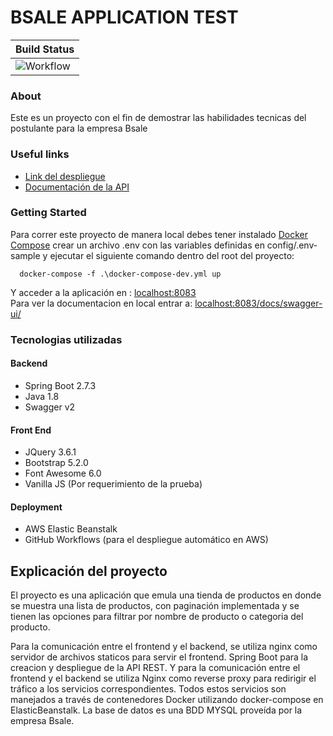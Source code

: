 # BSALE APPLICATION TEST

| Build Status                                                                                       |
|----------------------------------------------------------------------------------------------------|
|![Workflow](https://github.com/DiegoTGJ/bsale-test/actions/workflows/deploy.yaml/badge.svg) |

### About
Este es un proyecto con el fin de demostrar las habilidades tecnicas del postulante para la empresa Bsale

### Useful links
- [Link del despliegue](http://bsaleprueba-env.eba-pjw4meme.sa-east-1.elasticbeanstalk.com)
- [Documentación de la API](http://bsaleprueba-env.eba-pjw4meme.sa-east-1.elasticbeanstalk.com/docs/swagger-ui/)

### Getting Started

Para correr este proyecto de manera local debes tener instalado [Docker Compose](https://docs.docker.com/compose/install/)
crear un archivo .env con las variables definidas en config/.env-sample y ejecutar el siguiente comando dentro del root del proyecto:
```docker-compose
  docker-compose -f .\docker-compose-dev.yml up
```
Y acceder a la aplicación en : [localhost:8083](localhost:8083) <br/>
Para ver la documentacion en local entrar a: [localhost:8083/docs/swagger-ui/](localhost:8083/docs/swagger-ui/)
### Tecnologias utilizadas

#### Backend

- Spring Boot 2.7.3
- Java 1.8
- Swagger v2
#### Front End

- JQuery 3.6.1
- Bootstrap 5.2.0
- Font Awesome 6.0
- Vanilla JS (Por requerimiento de la prueba)

#### Deployment

- AWS Elastic Beanstalk
- GitHub Workflows (para el despliegue automático en AWS)

## Explicación del proyecto

El proyecto es una aplicación que emula una tienda de productos
en donde se muestra una lista de productos, con paginación implementada
y se tienen las opciones para filtrar por nombre de producto o categoria
del producto.

Para la comunicación entre el frontend y el backend, se utiliza nginx
como servidor de archivos staticos para servir el frontend. Spring Boot
para la creacion y despliegue de la API REST. Y para la comunicación entre
el frontend y el backend se utiliza Nginx como reverse proxy para redirigir
el tráfico a los servicios correspondientes. Todos estos servicios son manejados
a través de contenedores Docker utilizando docker-compose en ElasticBeanstalk.
La base de datos es una BDD MYSQL proveída por la empresa Bsale.
